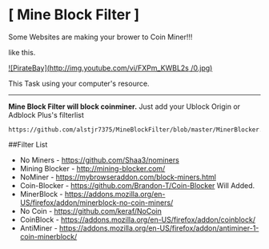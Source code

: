 # [ Mine Block Filter ]

Some Websites are making your brower to Coin Miner!!!

like this.

[![PirateBay](http://img.youtube.com/vi/FXPm_KWBL2s
/0.jpg)](https://youtu.be/FXPm_KWBL2s?t=227)

This Task using your computer's resource.

* * *

**Mine Block Filter will block coinminer.**
Just add your Ublock Origin or Adblock Plus's filterlist

	https://github.com/alstjr7375/MineBlockFilter/blob/master/MinerBlocker.txt

##Filter List
* No Miners - https://github.com/Shaa3/nominers
* Mining Blocker - http://mining-blocker.com/
* NoMiner - https://mybrowseraddon.com/block-miners.html
* Coin-Blocker - https://github.com/Brandon-T/Coin-Blocker
Will Added.
* MinerBlock - https://addons.mozilla.org/en-US/firefox/addon/minerblock-no-coin-miners/
* No Coin - https://github.com/keraf/NoCoin
* CoinBlock  - https://addons.mozilla.org/en-US/firefox/addon/coinblock/
* AntiMiner - https://addons.mozilla.org/en-US/firefox/addon/antiminer-1-coin-minerblock/
